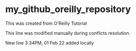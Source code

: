 # my_github_oreilly_repository
This was created from O'Reilly Tutorial

This line was modified manually during conflicts resolution.

New line 3:34PM, 01 Feb 22 added locally